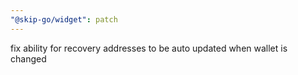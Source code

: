 ```yaml
---
"@skip-go/widget": patch
---
```


fix ability for recovery addresses to be auto updated when wallet is changed
